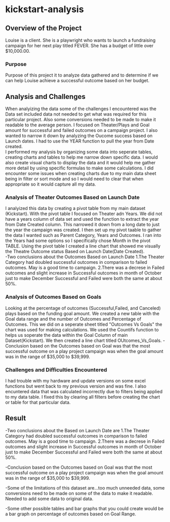 # kickstart-analysis
## Overview of the Project
Louise is a client. She is a playwright who wants to launch a fundraising campaign for her next play titled FEVER. She has a budget of little over $10,000.00.  
### Purpose
Purpose of this project it to analyze data gathered and to determine if we can help Louise achieve a successful outcome based on her budget. 
## Analysis and Challenges
When analyizing the data some of the challenges I encountered was the Data set included data not needed to get what was required for this particular project. Also some conversions needed to be made to make it readable to the average person.  I focused on Theater/Plays and Goal amount for successful and failed outcomes on a campaign project.
I also wanted to narrow it down by analyzing the Oucome success based on Launch dates.  I had to use the YEAR function to pull the year from Date created.  
I performed my analysis by organizing some data into seperate tables, creating charts and tables to help me narrow down specific data. 
I would also create visual charts to display the data and it would help me gather more detail by using specific formulas to make some calculations. I did encounter some issues when creating charts due to my main data sheet being in filter or sort mode and so I would need to clear that when appropriate so it would capture all my data. 

### Analysis of Theater Outcomes Based on Launch Date
I analyized this data by creating a pivot table from my main dataset (Kickstart). With the pivot table I focused on Theater adn Years. We did not have a years column of data set and used the function to extract the year from Date Created column.  This narrowed it down from a long date to just the year the campaign was created. I then set up my pivot taable to gather the data I wanted such as Parent Category, Years and Outcomes. I ran into the Years had some options so I specifically chose Month in the pivot TABLE. Using the pivot table I created a line chart that showed me visually the Theatre Outcome status Based on Launch Date(Date Created).  
-Two conclusions about the Outcomes Based on Launch Date 
    1.The Theater Category had doubled successful outcomes in comparison to failed outcomes.
        May is a good time to campaign. 
    2.There was a decrese in Failed outcomes and slight increase in Successful outcomes in month of October just to make December Successful and Failed were both the same at about 50%. 

### Analysis of Outcomes Based on Goals
Looking at the percentage of outcomes (Successful,Failed, and Canceled) plays based on the funding goal amount. We created a new table with the Goal data range and the number of Outcomes and Percentage of Outcomes. This we did on a seperate sheet titled "Outcomes Vs Goals"
the chart was used for making calculations. We used the Countifs function to helps us soperate the data within the Goal Column of main Dataset(Kickstart). We then created a line chart titled OUtcomes_Vs_Goals. 
-Conclusion based on the Outcomes based on Goal was that the most successful outcome on a play project campaign was when the goal amount was in the range of $35,000 to $39,999. 


### Challenges and Difficulties Encountered
I had trouble with my hardware and update versions on some excel functions but went back to my previous version and was fine. I also encuntered data that was calculated incorrectly due to filters being applied to my data table. I fixed this by clearing all filters before creating the chart or table for that particular data. 

## Result

-Two conclusions about the  Based on Launch Date are
   1.The Theater Category had doubled successful outcomes in comparison to failed outcomes.
        May is a good time to campaign. 
    2.There was a decrese in Failed outcomes and slight increase in Successful outcomes in month of October just to make December Successful and Failed were both the same at about 50%. 

-Conclusion based on the Outcomes based on Goal was that the most successful outcome on a play project campaign was when the goal amount was in the range of $35,000 to $39,999. 


-Some of the limitations of this dataset are...too much unneeded data, some conversions need to be made on some of the data to make it readable. Needed to add some data to original data. 

-Some other possible tables and bar graphs that you could create would be a bar graph on percentage of outcomes based on Goal Range. 
